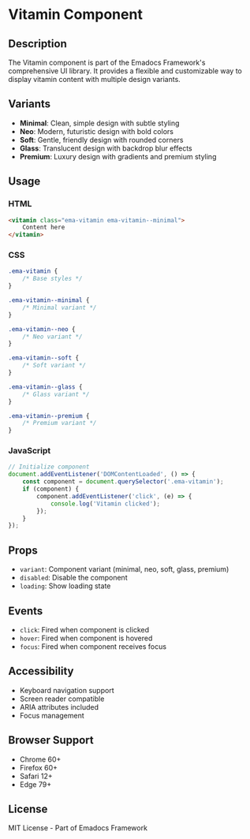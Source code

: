 # Vitamin Component

## Description
The Vitamin component is part of the Emadocs Framework's comprehensive UI library. It provides a flexible and customizable way to display vitamin content with multiple design variants.

## Variants
- **Minimal**: Clean, simple design with subtle styling
- **Neo**: Modern, futuristic design with bold colors
- **Soft**: Gentle, friendly design with rounded corners
- **Glass**: Translucent design with backdrop blur effects
- **Premium**: Luxury design with gradients and premium styling

## Usage

### HTML
```html
<vitamin class="ema-vitamin ema-vitamin--minimal">
    Content here
</vitamin>
```

### CSS
```css
.ema-vitamin {
    /* Base styles */
}

.ema-vitamin--minimal {
    /* Minimal variant */
}

.ema-vitamin--neo {
    /* Neo variant */
}

.ema-vitamin--soft {
    /* Soft variant */
}

.ema-vitamin--glass {
    /* Glass variant */
}

.ema-vitamin--premium {
    /* Premium variant */
}
```

### JavaScript
```javascript
// Initialize component
document.addEventListener('DOMContentLoaded', () => {
    const component = document.querySelector('.ema-vitamin');
    if (component) {
        component.addEventListener('click', (e) => {
            console.log('Vitamin clicked');
        });
    }
});
```

## Props
- `variant`: Component variant (minimal, neo, soft, glass, premium)
- `disabled`: Disable the component
- `loading`: Show loading state

## Events
- `click`: Fired when component is clicked
- `hover`: Fired when component is hovered
- `focus`: Fired when component receives focus

## Accessibility
- Keyboard navigation support
- Screen reader compatible
- ARIA attributes included
- Focus management

## Browser Support
- Chrome 60+
- Firefox 60+
- Safari 12+
- Edge 79+

## License
MIT License - Part of Emadocs Framework
